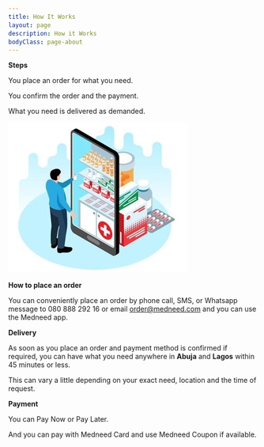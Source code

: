 ```yaml
---
title: How It Works
layout: page
description: How it Works
bodyClass: page-about
---
```


**Steps**

You place an order for what you need.

You confirm the order and the payment.

What you need is delivered as demanded.

![Order on Medneed](/images/illustrations/med-online.jpg)


**How to place an order**

You can conveniently place an order by phone call, SMS, or Whatsapp message to 
080 888 292 16 
or email order@medneed.com
and you can use the Medneed app.

**Delivery**

As soon as you place an order and payment method is confirmed if required, you can have what you need anywhere in 
**Abuja** and **Lagos**
within 45 minutes or less. 

This can vary a little depending on your exact need, location and the time of request.


**Payment**

You can Pay Now or Pay Later.

And you can pay with Medneed Card and use Medneed Coupon if available.